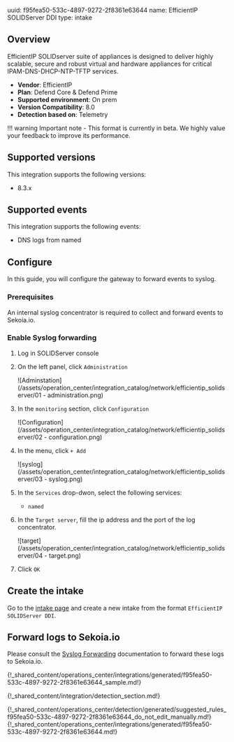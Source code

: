 uuid: f95fea50-533c-4897-9272-2f8361e63644
name: EfficientIP SOLIDServer DDI
type: intake

## Overview

EfficientIP SOLIDserver suite of appliances is designed to deliver highly scalable, secure and robust virtual and hardware appliances for critical IPAM-DNS-DHCP-NTP-TFTP services.

- **Vendor**: EfficientIP
- **Plan**:  Defend Core & Defend Prime
- **Supported environment**: On prem
- **Version Compatibility**: 8.0
- **Detection based on**: Telemetry

!!! warning
    Important note - This format is currently in beta. We highly value your feedback to improve its performance.

## Supported versions

This integration supports the following versions:

- 8.3.x

## Supported events

This integration supports the following events:

- DNS logs from named

## Configure

In this guide, you will configure the gateway to forward events to syslog.

### Prerequisites

An internal syslog concentrator is required to collect and forward events to Sekoia.io.


### Enable Syslog forwarding

1. Log in SOLIDServer console
2. On the left panel, click `Administration`

    ![Adminstation](/assets/operation_center/integration_catalog/network/efficientip_solidserver/01 - administration.png)

3. In the `monitoring` section, click `Configuration`

    ![Configuration](/assets/operation_center/integration_catalog/network/efficientip_solidserver/02 - configuration.png)

4. In the menu, click `+ Add`

    ![syslog](/assets/operation_center/integration_catalog/network/efficientip_solidserver/03 - syslog.png)

5. In the `Services` drop-dwon, select the following services:
	- `named`

6. In the `Target server`, fill the ip address and the port of the log concentrator.

    ![target](/assets/operation_center/integration_catalog/network/efficientip_solidserver/04 - target.png)

7. Click `OK`


## Create the intake

Go to the [intake page](https://app.sekoia.io/operations/intakes) and create a new intake from the format `EfficientIP SOLIDServer DDI`.


## Forward logs to Sekoia.io

Please consult the [Syslog Forwarding](/integration/ingestion_methods/syslog/sekoiaio_forwarder) documentation to forward these logs to Sekoia.io.

{!_shared_content/operations_center/integrations/generated/f95fea50-533c-4897-9272-2f8361e63644_sample.md!}


{!_shared_content/integration/detection_section.md!}

{!_shared_content/operations_center/detection/generated/suggested_rules_f95fea50-533c-4897-9272-2f8361e63644_do_not_edit_manually.md!}
{!_shared_content/operations_center/integrations/generated/f95fea50-533c-4897-9272-2f8361e63644.md!}
